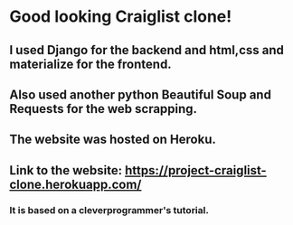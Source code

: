 # Good looking Craiglist clone!
## I used Django for the backend and html,css and materialize for the frontend.
## Also used another python Beautiful Soup and Requests for the web scrapping.
## The website was hosted on Heroku.
## Link to the website: https://project-craiglist-clone.herokuapp.com/

### It is based on a cleverprogrammer's tutorial.
